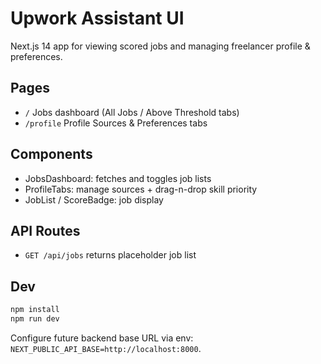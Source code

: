 # Upwork Assistant UI

Next.js 14 app for viewing scored jobs and managing freelancer profile & preferences.

## Pages
- `/` Jobs dashboard (All Jobs / Above Threshold tabs)
- `/profile` Profile Sources & Preferences tabs

## Components
- JobsDashboard: fetches and toggles job lists
- ProfileTabs: manage sources + drag-n-drop skill priority
- JobList / ScoreBadge: job display

## API Routes
- `GET /api/jobs` returns placeholder job list

## Dev
```bash
npm install
npm run dev
```

Configure future backend base URL via env: `NEXT_PUBLIC_API_BASE=http://localhost:8000`.
